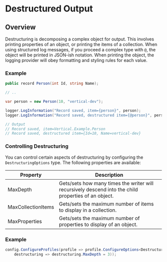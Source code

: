 # Destructured Output

## Overview

Destructuring is decomposing a complex object for output. This involves printing properties of an object, or printing the items of a collection. When using structured log messages, if you proceed a complex type with `@`, the object will be printed in JSON-ish notation. When printing the object, the logging provider will obey formatting and styling rules for each value.

### Example

```csharp
public record Person(int Id, string Name);

// ..

var person = new Person(10, "vertical-dev");

logger.LogInformation("Record saved, item={person}", person);
logger.LogInformation("Record saved, destructured item={@person}", person);

// Output
// Record saved, item=Vertical.Example.Person
// Record saved, destructured item={Id=10, Name=vertical-dev}
```

### Controlling Destructuring

You can control certain aspects of destructuring by configuring the `DestructuringOptions` type. The following properties are available:

|Property|Description|
|---|---|
|MaxDepth|Gets/sets how many times the writer will recursively descend into the child properties of an object.|
|MaxCollectionItems|Gets/sets the maximum number of items to display in a collection.|
|MaxProperties|Gets/sets the maximum number of properties to display of an object.|

### Example

```csharp
config.ConfigureProfiles(profile => profile.ConfigureOptions<DestructuringOptions>(
    destructuring => destructuring.MaxDepth = 3));
```
